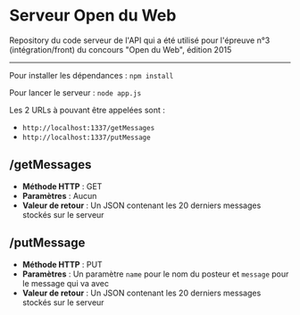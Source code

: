 # Serveur Open du Web
Repository du code serveur de l'API qui a été utilisé pour l'épreuve n°3 (intégration/front) du concours "Open du Web", édition 2015

------

Pour installer les dépendances : `npm install`

Pour lancer le serveur : `node app.js`

Les 2 URLs à pouvant être appelées sont :

* `http://localhost:1337/getMessages`
* `http://localhost:1337/putMessage`

/getMessages
--

* **Méthode HTTP** : GET
* **Paramètres** : Aucun
* **Valeur de retour** : Un JSON contenant les 20 derniers messages stockés sur le serveur

/putMessage
--

* **Méthode HTTP** : PUT
* **Paramètres** : Un paramètre `name` pour le nom du posteur et `message` pour le message qui va avec
* **Valeur de retour** : Un JSON contenant les 20 derniers messages stockés sur le serveur